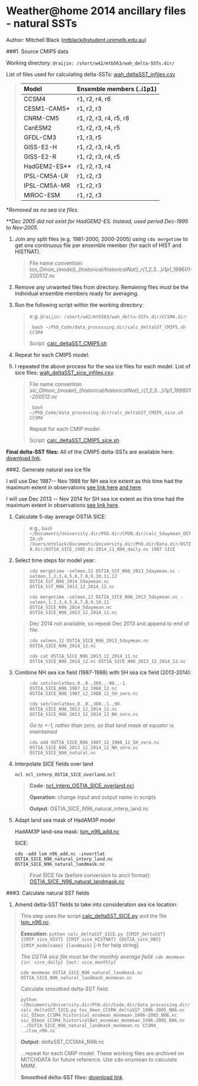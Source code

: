# Weather@home 2014 ancillary files - natural SSTs

Author: Mitchell Black (mtblack@student.unimelb.edu.au)

###1. Source CMIP5 data

Working directory: `@raijin: /short/w42/mtb563/wah_delta-SSTs.dir/`


List of files used for calculating delta-SSTs: [wah_deltaSST_infiles.csv](https://github.com/MitchellBlack/PhD_Code/blob/73908d41b8b37b0a4cb10b89bfc62efe7d522c82/working_files.dir/wah.dir/wah_deltaSST_infiles.csv)

> | Model   | Ensemble members (..i1p1)  |
> | :----- | :------  |
> | CCSM4 | r1, r2, r4, r6 |
> | CESM1-CAM5* | r1, r2, r3 | 
> | CNRM-CM5 | r1, r2, r3, r4, r5, r8 |
> | CanESM2 | r1, r2, r3, r4, r5 |
> | GFDL-CM3 | r1, r3, r5 |
> | GISS-E2-H | r1, r2, r3, r4, r5 |
> | GISS-E2-R | r1, r2, r3, r4, r5 |
> | HadGEM2-ES** | r1, r2, r3, r4 |
> | IPSL-CM5A-LR | r1, r2, r3 |
> | IPSL-CM5A-MR | r1, r2, r3 |
> | MIROC-ESM | r1, r2, r3 |

*_Removed as no sea ice files._

**_Dec 2005 did not exist for HadGEM2-ES. Instead, used period Dec-1995 to Nov-2005._

1. Join any split files (e.g. 1981-2000, 2000-2005) using `cdo mergetime` to get one continuous file per ensemble member (for each of HIST and HISTNAT).
	> File name convention: *tos_Omon_{model}_{historical/historicalNat}_r{1,2,3...}i1p1_199601-200512.nc*
	
2. Remove any unwanted files from directory. Remaining files must be the individual ensemble members ready for averaging.

3. Run the following script within the working directory:
	> e.g. `@raijin: /short/w42/mtb563/wah_delta-SSTs.dir/CCSM4.dir`:
	>
	> ` bash ~/PhD_Code/data_processing.dir/calc_deltaSST_CMIP5.sh CCSM4`
	>
	> Script: [calc_deltaSST_CMIP5.sh](https://github.com/MitchellBlack/PhD_Code/blob/b7dadd2a7f05cae51dda8d5583344f6bac052eb9/data_processing.dir/calc_deltaSST_CMIP5.sh)

4. Repeat for each CMIP5 model.

5. I repeated the above process for the sea ice files for each model. List of sice files: [wah_deltaSST_sice_infiles.csv](https://github.com/MitchellBlack/PhD_Code/blob/66750b5891d3c92945af0091efeda6dcb63c1d91/working_files.dir/wah.dir/wah_deltaSST_sice_infiles.csv). 

	> File name 	convention *sic_OImon_{model}_{historical/historicalNat}_r{1,2,3...}i1p1_199601-200512.nc*
	> 
	> ` bash ~/PhD_Code/data_processing.dir/calc_deltaSST_CMIP5_sice.sh CCSM4`
	>
	> Repeat for each CMIP model.
	>
	> Script: [calc_deltaSST_CMIP5_sice.sh](https://github.com/MitchellBlack/PhD_Code/blob/6403ac5d5bc4617aa57e8cfdcae58352dd217b15/data_processing.dir/calc_deltaSST_CMIP5_sice.sh).

**Final delta-SST files:** All of the CMIP5 delta-SSTs are available here: [download link](https://www.dropbox.com/s/i5u57x2vl1rw9e6/deltaSST_CMIP5.zip?dl=0).

###2. Generate natural sea ice file

I will use Dec 1987-- Nov 1988 for NH sea ice extent as this time had the maximum extent in observations [see link here](http://nsidc.org/arcticseaicenews/files/2014/03/Figure3.png) [and here](http://nsidc.org/arcticseaicenews/files/2014/10/monthly_ice_NH_09.png).

I will use Dec 2013 -- Nov 2014 for SH sea ice extent as this time had the maximum extent in observations [see link here](http://arctic.atmos.uiuc.edu/cryosphere/antarctic.sea.ice.interactive.html). 

1. Calculate 5-day average OSTIA SICE:

	> e.g., `bash ~/Documents/University.dir/PhD.dir/CPDN.dir/calc_5daymean_OSTIA.sh /Users/mtblack/Documents/University.dir/PhD.dir/Data.dir/OSTIA.dir/OSTIA_SICE_1985_01-2014_11_N96_daily.nc 1987 SICE`

2. Select time steps for model year:

	> `cdo mergetime -selmon,12 OSTIA_SST_N96_2013_5daymean.nc -selmon,1,2,3,4,5,6,7,8,9,10,11,12 OSTIA_SST_N96_2014_5daymean.nc OSTIA_SST_N96_2013_12_2014_12.nc`

	> `cdo mergetime -selmon,12 OSTIA_SICE_N96_2013_5daymean.nc -selmon,1,2,3,4,5,6,7,8,9,10,11 OSTIA_SICE_N96_2014_5daymean.nc OSTIA_SICE_N96_2013_12_2014_11.nc`
	
	> Dec 2014 not available, so repeat Dec 2013 and append to end of file:
	>
	> `cdo selmon,12 OSTIA_SICE_N96_2013_5daymean.nc OSTIA_SICE_N96_2014_12.nc`
	>
	> `cdo cat OSTIA_SICE_N96_2013_12_2014_11.nc OSTIA_SICE_N96_2014_12.nc OSTIA_SICE_N96_2013_12_2014_12.nc`

3. Combine NH sea ice field  (1987-1988) with SH sea ice field  (2013-2014):

	> `cdo setclonlatbox,0.,0.,360.,-90.,-1. OSTIA_SICE_N96_1987_12_1988_12.nc OSTIA_SICE_N96_1987_12_1988_12_SH_zero.nc`
	>
	> `cdo setclonlatbox,0.,0.,360.,1.,90. OSTIA_SICE_N96_2013_12_2014_12.nc OSTIA_SICE_N96_2013_12_2014_12_NH_zero.nc`
	>
	> *Go to +-1, rather than zero, so that land mask at equator is maintained*
	>
	> `cdo add OSTIA_SICE_N96_1987_12_1988_12_SH_zero.nc OSTIA_SICE_N96_2013_12_2014_12_NH_zero.nc  OSTIA_SICE_N96_natural.nc`

4. Interpolate SICE fields over land

	`ncl ncl_interp_OSTIA_SICE_overland.ncl`

	>  **Code**: [ncl_interp_OSTIA_SICE_overland.ncl](https://github.com/MitchellBlack/CPDN/blob/master/ncl_interp_OSTIA_SICE_overland.ncl)
	> 
	>  **Operation**: change input and output name in scripts
	> 
	>  **Output**: OSTIA_SICE_N96_natural_interp_land.nc

5. Adapt land sea mask of HadAM3P model

	HadAM3P land-sea mask: [lsm_n96_add.nc](https://www.dropbox.com/s/j1dgrxdny0jhfmd/lsm_n96_add.nc?dl=0)

	SICE:

	`cdo -add lsm_n96_add.nc -invertlat OSTIA_SICE_N96_natural_interp_land.nc OSTIA_SICE_N96_natural_landmask.nc`

	>Final SICE file (before conversion to ancil format): [OSTIA_SICE_N96_natural_landmask.nc](https://www.dropbox.com/s/ia4uo1w5cu3qgm0/OSTIA_SICE_N96_natural_landmask.nc?dl=0)


###3. Calculate natural SST fields

1. Amend delta-SST fields to take into consideration sea ice location:

> This step uses the script [calc_deltaSST_SICE.py](https://github.com/MitchellBlack/PhD_Code/blob/ffac7015328eae07e154d587769b4cae55674d91/data_processing.dir/calc_deltaSST_SICE.py) and the file [lsm_n96.nc](https://www.dropbox.com/s/9idyh1yiljhzg05/lsm_n96.nc?dl=0).
> 
> **Execution:** `python calc_deltaSST_SICE.py {CMIP_deltaSST} {CMIP_sice_HIST} {CMIP_sice_HISTNAT} {OSTIA_sice_OBS} {CMIP_modelname} {landmask}` [-h for help string]
> 
> *The OSTIA sice file must be the monthly average field: `cdo monmean {in: sice_daily} {out: sice_monthly}`*
>
> `cdo monmean OSTIA_SICE_N96_natural_landmask.nc OSTIA_SICE_N96_natural_landmask_monmean.nc`
>
> Calculate smoothed delta-SST field:
> 
> `python ~/Documents/University.dir/PhD.dir/Code.dir/data_processing.dir/calc_deltaSST_SICE.py tos_Omon_CCSM4_deltaSST_1996-2005_N96.nc sic_OImon_CCSM4_historical_ensmean_monmean_1996-2005_N96.nc sic_OImon_CCSM4_historicalNat_ensmean_monmean_1996-2005_N96.nc ../OSTIA_SICE_N96_natural_landmask_monmean.nc CCSM4_ ../lsm_n96.nc`
>
> **Output**: deltaSST_CCSM4_N96.nc
>
> ...repeat for each CMIP model. These working files are archived on MITCHDATA for future reference. Use cdo ensmean to calculate MMM.
>
> **Smoothed delta-SST files:** [download link](https://www.dropbox.com/s/yaw5ifvogiydeac/WAH_deltaSST.dir.zip?dl=0).





